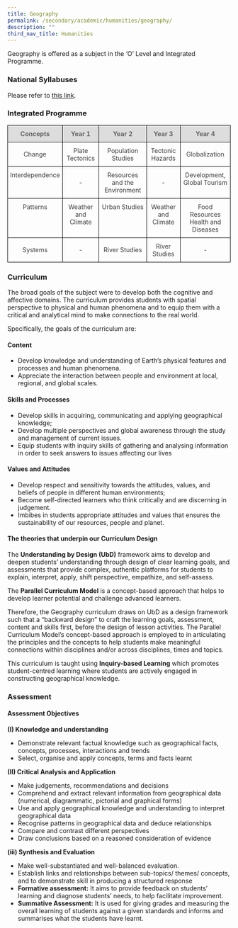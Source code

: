 ```yaml
---
title: Geography
permalink: /secondary/academic/humanities/geography/
description: ""
third_nav_title: Humanities
---
```

Geography is offered as a subject in the ‘O’ Level and Integrated Programme.

  

### National Syllabuses

Please refer to [this link](https://www.moe.gov.sg/secondary/courses/express/electives#subjects).

 

### Integrated Programme

<style type="text/css">
.tg {
    border-collapse: collapse;
    border-spacing: 0;
}
.tg td {
    border-color: black;
    border-style: solid;
    border-width: 1px;
    font-size: 14px;
    overflow: hidden;
    padding: 10px 5px;
    word-break: normal;
}
.tg th {
    border-color: black;
    border-style: solid;
    border-width: 1px;
    font-size: 14px;
    font-weight: normal;
    overflow: hidden;
    padding: 10px 5px;
    word-break: normal;
}
.tg .tg-5hwe {
    color: #3D3D3D;
    text-align: center;
    vertical-align: middle
}
.tg .tg-feqv {
    background-color: #DDD;
    color: #666;
    font-weight: bold;
    text-align: center;
    vertical-align: middle
}
.tg .tg-iuf2 {
    color: #3D3D3D;
    text-align: center;
    vertical-align: top
}
</style>
<table class="tg">
  <thead>
    <tr>
      <th class="tg-feqv"><span style="color:#666;background-color:#DDD">Concepts</span></th>
      <th class="tg-feqv"><span style="color:#666;background-color:#DDD">Year 1</span></th>
      <th class="tg-feqv"><span style="color:#666;background-color:#DDD">Year 2</span></th>
      <th class="tg-feqv"><span style="color:#666;background-color:#DDD">Year 3</span></th>
      <th class="tg-feqv"><span style="color:#666;background-color:#DDD">Year 4</span></th>
    </tr>
  </thead>
  <tbody>
    <tr>
      <td class="tg-5hwe">Change</td>
      <td class="tg-5hwe">Plate Tectonics</td>
      <td class="tg-5hwe">Population Studies</td>
      <td class="tg-5hwe">Tectonic Hazards</td>
      <td class="tg-5hwe">Globalization</td>
    </tr>
    <tr>
      <td class="tg-iuf2">Interdependence</td>
      <td class="tg-5hwe">-</td>
      <td class="tg-iuf2">Resources and the Environment </td>
      <td class="tg-5hwe">-</td>
      <td class="tg-iuf2">Development, Global Tourism</td>
    </tr>
    <tr>
      <td class="tg-iuf2">Patterns </td>
      <td class="tg-iuf2">Weather and Climate </td>
      <td class="tg-iuf2">Urban Studies </td>
      <td class="tg-iuf2"> Weather and Climate </td>
      <td class="tg-5hwe">Food Resources<br>
        Health and Diseases</td>
    </tr>
    <tr>
      <td class="tg-5hwe">Systems</td>
      <td class="tg-5hwe">-</td>
      <td class="tg-5hwe">River Studies</td>
      <td class="tg-5hwe">River Studies</td>
      <td class="tg-5hwe">-</td>
    </tr>
  </tbody>
</table>


### Curriculum

The broad goals of the subject were to develop both the cognitive and affective domains. The curriculum provides students with spatial perspective to physical and human phenomena and to equip them with a critical and analytical mind to make connections to the real world.  
  
Specifically, the goals of the curriculum are:  
  

#### Content

*   Develop knowledge and understanding of Earth’s physical features and processes and human phenomena. 
*   Appreciate the interaction between people and environment at local, regional, and global scales.

  

#### Skills and Processes

*   Develop skills in acquiring, communicating and applying geographical knowledge;
*   Develop multiple perspectives and global awareness through the study and management of current issues.
*   Equip students with inquiry skills of gathering and analysing information in order to seek answers to issues affecting our lives

  

#### Values and Attitudes

*   Develop respect and sensitivity towards the attitudes, values, and beliefs of people in different human environments;
*   Become self-directed learners who think critically and are discerning in judgement.
*   Imbibes in students appropriate attitudes and values that ensures the sustainability of our resources, people and planet.

  

#### The theories that underpin our Curriculum Design

The **Understanding by Design (UbD)** framework aims to develop and deepen students’ understanding through design of clear learning goals, and assessments that provide complex, authentic platforms for students to explain, interpret, apply, shift perspective, empathize, and self-assess.

  
The **Parallel Curriculum Model** is a concept-based approach that helps to develop learner potential and challenge advanced learners.  
  
Therefore, the Geography curriculum draws on UbD as a design framework such that a “backward design” to craft the learning goals, assessment, content and skills first, before the design of lesson activities. The Parallel Curriculum Model’s concept-based approach is employed to in articulating the principles and the concepts to help students make meaningful connections within disciplines and/or across disciplines, times and topics.  
  
This curriculum is taught using **Inquiry-based Learning** which promotes student-centred learning where students are actively engaged in constructing geographical knowledge.  
  

### Assessment


#### Assessment Objectives

**(I) Knowledge and understanding**

*   Demonstrate relevant factual knowledge such as geographical facts, concepts, processes, interactions and trends
*   Select, organise and apply concepts, terms and facts learnt

  

**(II) Critical Analysis and Application**

*   Make judgements, recommendations and decisions
*   Comprehend and extract relevant information from geographical data (numerical, diagrammatic, pictorial and graphical forms)
*   Use and apply geographical knowledge and understanding to interpret geographical data
*   Recognise patterns in geographical data and deduce relationships
*   Compare and contrast different perspectives
*   Draw conclusions based on a reasoned consideration of evidence

  

**(iii) Synthesis and Evaluation**

*   Make well-substantiated and well-balanced evaluation.
*   Establish links and relationships between sub-topics/ themes/ concepts, and to demonstrate skill in producing a structured response  
*   **Formative assessment:** It aims to provide feedback on students’ learning and diagnose students’ needs, to help facilitate improvement. 
*   **Summative Assessment:** It is used for giving grades and measuring the overall learning of students against a given standards and informs and summarises what the students have learnt.